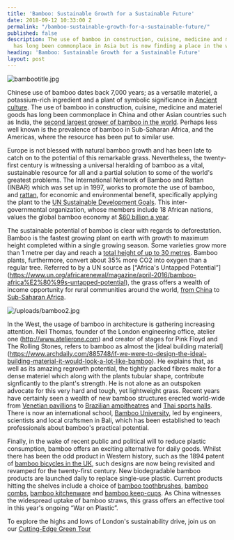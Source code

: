 ```yaml
---
title: 'Bamboo: Sustainable Growth for a Sustainable Future'
date: 2018-09-12 10:33:00 Z
permalink: "/bamboo-sustainable-growth-for-a-sustainable-future/"
published: false
description: The use of bamboo in construction, cuisine, medicine and materiel goods
  has long been commonplace in Asia but is now finding a place in the western world.
heading: 'Bamboo: Sustainable Growth for a Sustainable Future'
layout: post
---
```


![bambootitle.jpg](/uploads/bambootitle.jpg)


Chinese use of bamboo dates back 7,000 years; as a versatile materiel, a potassium-rich ingredient and a plant of symbolic significance in [Ancient culture](http://www.chinadaily.com.cn/life/2011-01/19/content_11882983.htm). The use of bamboo in construction, cuisine, medicine and materiel goods has long been commonplace in China and other Asian countries such as India, the [second largest grower of bamboo in the world](http://www.thealternative.in/lifestyle/bamboo-the-underused-wondergrass/). Perhaps less well known is the prevalence of bamboo in Sub-Saharan Africa, and the Americas, where the resource has been put to similar use. 

 

Europe is not blessed with natural bamboo growth and has been late to catch on to the potential of this remarkable grass. Nevertheless, the twenty-first century is witnessing a universal heralding of bamboo as a vital, sustainable resource for all and a partial solution to some of the world's greatest problems. The International Network of Bamboo and Rattan (INBAR) which was set up in 1997, works to promote the use of bamboo, and [rattan](https://www.encyclopedia.com/plants-and-animals/plants/plants/rattan), for economic and environmental benefit, specifically applying the plant to the [UN Sustainable Development Goals](https://www.inbar.int/global-programmes/). This inter-governmental organization, whose members include 18 African nations, values the global bamboo economy at [$60 billion a year](https://www.inbar.int/news-the-60-billion-a-year-industry-made-from-a-plant/).  

 

 

The sustainable potential of bamboo is clear with regards to deforestation. Bamboo is the fastest growing plant on earth with growth to maximum height completed within a single growing season. Some varieties grow more than 1 metre per day and reach a [total height of up to 30 metres](http://www.newworldencyclopedia.org/entry/Bamboo#Description). Bamboo plants, furthermore, convert about 35% more CO2 into oxygen than a regular tree. Referred to by a UN source as [“Africa's Untapped Potential”] (https://www.un.org/africarenewal/magazine/april-2016/bamboo-africa%E2%80%99s-untapped-potential), the grass offers a wealth of income opportunity for rural communities around the world, [from China](https://www.researchgate.net/publication/285595328_Bamboo_Resources_Utilization_A_Potential_Source_of_Income_to_Support_Rural_Livelihoods) to [Sub-Saharan Africa](https://www.un.org/africarenewal/magazine/april-2016/bamboo-africa%E2%80%99s-untapped-potential). 

![/uploads/bamboo2.jpg](/uploads/bamboo2.jpg)
 

In the West, the usage of bamboo in architecture is gathering increasing attention. Neil Thomas, founder of the London engineering office, atelier one (http://www.atelierone.com) and creator of stages for Pink Floyd and The Rolling Stones, refers to bamboo as almost the [ideal building material] (https://www.archdaily.com/885748/if-we-were-to-design-the-ideal-building-material-it-would-look-a-lot-like-bamboo). He explains that, as well as its amazing regrowth potential, the tightly packed fibres make for a dense materiel which along with the plants tubular shape, contribute signficantly to the plant's strength. He is not alone as an outspoken advocate for this very hard and tough, yet lightweight grass. Recent years have certainly seen a wealth of new bamboo structures erected world-wide from [Venetian pavillions](https://www.archdaily.com/895471/bamboo-stalactite-vtn-architects) to [Brazilian ampitheatres](https://www.archdaily.com/889335/bamboo-amphitheater-space-structure-bambutec-design) and [Thai sports halls](https://www.archdaily.com/877165/bamboo-sports-hall-for-panyaden-international-school-chiangmai-life-construction). There is now an international school, [Bamboo University](http://kulkulfarmbali.com/bamboo-u-build-design-course-ibuku-2017-november/?utm_medium=website&utm_source=archdaily.com), led by engineers, scientists and local craftsmen in Bali, which has been established to teach professionals about bamboo's practical potential. 

 

Finally, in the wake of recent public and political will to reduce plastic consumption, bamboo offers an exciting alternative for daily goods. Whilst there has been the odd product in Western history, such as the 1894 patent of [bamboo bicycles in the UK](http://www.bikebamboo.com/bamboo_bicycles.php), such designs are now being revisited and revamped for the twenty-first century. New biodegradable bamboo products are launched daily to replace single-use plastic. Current products hitting the shelves include a choice of [bamboo toothbrushes](https://www.independent.co.uk/extras/indybest/fashion-beauty/best-bamboo-toothbrushes-plastic-pollution-biodegradable-bistles-dental-care-eco-friendly-a8411536.html), [bamboo combs](https://www.savesomegreen.co.uk/product/plastic-free-bamboo-comb/), [bamboo kitchenware](https://www.savesomegreen.co.uk/product/bamboo-spatula-spoon/) and [bamboo keep-cups](https://www.surfdome.com/2_minute_beach_clean_mugs_-_2_minute_beach_clean_reuseable_mug_-_blue-289589). As China witnesses the widespread uptake of bamboo straws, this grass offers an effective tool in this year's ongoing “War on Plastic”. 

 

 

 

To explore the highs and lows of London's sustainability drive, join us on our [Cutting-Edge Green Tour](https://www.insider-london.co.uk/tours/cutting-edge-green-tour/)

 
